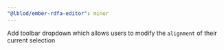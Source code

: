 ```yaml
---
"@lblod/ember-rdfa-editor": minor
---
```


Add toolbar dropdown which allows users to modify the `alignment` of their current selection
